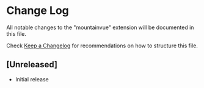# Change Log

All notable changes to the "mountainvue" extension will be documented in this file.

Check [Keep a Changelog](http://keepachangelog.com/) for recommendations on how to structure this file.

## [Unreleased]

- Initial release